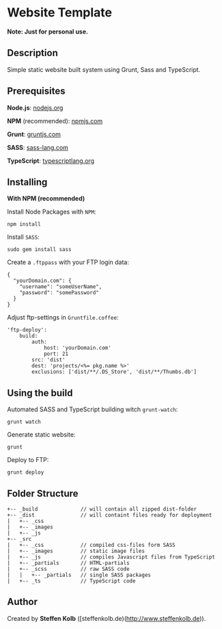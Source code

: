 Website Template
====================================

**Note: Just for personal use.**

Description
-----------

Simple static website built system using Grunt, Sass and TypeScript. 


Prerequisites
-------------

 **Node.js**: [nodejs.org](https://nodejs.org/)

 **NPM** (recommended): [npmjs.com](https://www.npmjs.com/) 

 **Grunt**: [gruntjs.com](http://gruntjs.com/getting-started)

 **SASS**: [sass-lang.com](http://sass-lang.com/install)

 **TypeScript**: [typescriptlang.org](http://www.typescriptlang.org/)




Installing
----------
**With NPM (recommended)**

Install Node Packages with `NPM`:
```
npm install
```

Install `SASS`:
```
sudo gem install sass
```

Create a `.ftppass` with your FTP login data:
```
{
  "yourDomain.com": {
    "username": "someUserName",
    "password": "somePassword"
  }
}
```

Adjust ftp-settings in `Gruntfile.coffee`:
```
'ftp-deploy':
	build:
		auth:
	  		host: 'yourDomain.com'
	  		port: 21
		src: 'dist'
		dest: 'projects/<%= pkg.name %>'
		exclusions: ['dist/**/.DS_Store', 'dist/**/Thumbs.db']
```


Using the build
---------------

Automated SASS and TypeScript building witch `grunt-watch`:
```
grunt watch
```

Generate static website:
```
grunt
```

Deploy to FTP:
```
grunt deploy
```


Folder Structure
----------------

```
+-- _build				// will contain all zipped dist-folder
+-- _dist				// will containt files ready for deployment
|	+-- _css
|	+-- _images
|	+-- _js
+-- _src
|	+-- _css			// compiled css-files form SASS
|	+-- _images			// static image files
|	+-- _js 			// compiles Javascript files from TypeScript 
|	+-- _partials		// HTML-partials
|	+-- _scss			// raw SASS code
|	|	+-- _partials	// single SASS packages
|	+-- _ts 			// TypeScript code
```


Author
------

Created by **Steffen Kolb** ([steffenkolb.de)(http://www.steffenkolb.de)).
